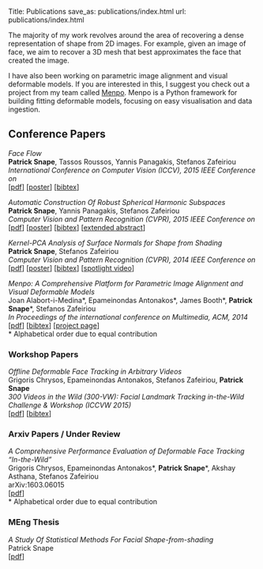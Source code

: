 Title: Publications
save_as: publications/index.html
url: publications/index.html

The majority of my work revolves around the area of recovering a dense 
representation of shape from 2D images. For example, given an image of face,
we aim to recover a 3D mesh that best approximates the face that created
the image.

I have also been working on parametric image alignment and visual deformable
models. If you are interested in this, I suggest you check out a project 
from my team called [Menpo](http://menpo.org). Menpo is a Python framework
for building fitting deformable models, focusing on easy visualisation
and data ingestion.

## Conference Papers
*Face Flow*  
**Patrick Snape**, Tassos Roussos, Yannis Panagakis, Stefanos Zafeiriou  
*International Conference on Computer Vision (ICCV), 2015 IEEE Conference on*  
[[pdf](http://ibug.doc.ic.ac.uk/media/uploads/documents/0012.pdf)]
[[poster]({filename}/publications/iccv2015_poster.pdf)]
[[bibtex]({filename}/publications/iccv2015.bib)]

*Automatic Construction Of Robust Spherical Harmonic Subspaces*  
**Patrick Snape**, Yannis Panagakis, Stefanos Zafeiriou  
*Computer Vision and Pattern Recognition (CVPR), 2015 IEEE Conference on*  
[[pdf](http://ibug.doc.ic.ac.uk/media/uploads/documents/robust_spherical_harmonics.pdf)]
[[poster]({filename}/publications/cvpr2015_poster.pdf)]
[[bibtex]({filename}/publications/cvpr2015.bib)]
[[extended abstract]({filename}/publications/cvpr2015_extended_abstract.pdf)]

*Kernel-PCA Analysis of Surface Normals for Shape from Shading*  
**Patrick Snape**, Stefanos Zafeiriou  
*Computer Vision and Pattern Recognition (CVPR), 2014 IEEE Conference on*  
[[pdf](http://ibug.doc.ic.ac.uk/media/uploads/documents/kpca_shape_from_shading.pdf)]
[[poster]({filename}/publications/cvpr2014_poster.pdf)]
[[bibtex]({filename}/publications/cvpr2014.bib)]
[[spotlight video](https://www.youtube.com/watch?v=wbEt_wsXf0Y)]

*Menpo: A Comprehensive Platform for Parametric Image Alignment and Visual Deformable Models*  
Joan Alabort-i-Medina\*, Epameinondas Antonakos\*, James Booth\*, **Patrick Snape**\*, Stefanos Zafeiriou  
*In Proceedings of the international conference on Multimedia, ACM, 2014*  
[[pdf](http://www.menpo.org/pages/paper/Menpo_ACM_MM_2014.pdf)]
[[bibtex](http://www.menpo.org/pages/paper/menpo.bib)]
[[project page](http://www.menpo.org/)]  
\* Alphabetical order due to equal contribution

### Workshop Papers
*Offline Deformable Face Tracking in Arbitrary Videos*  
Grigoris Chrysos, Epameinondas Antonakos, Stefanos Zafeiriou, **Patrick Snape**  
*300 Videos in the Wild (300-VW): Facial Landmark Tracking in-the-Wild Challenge & Workshop (ICCVW 2015)*  
[[pdf](http://ibug.doc.ic.ac.uk/media/uploads/documents/paper_offline.pdf)]
[[bibtex]({filename}/publications/iccvw2015.bib)]

### Arxiv Papers / Under Review
*A Comprehensive Performance Evaluation of Deformable Face Tracking “In-the-Wild”*  
Grigoris Chrysos, Epameinondas Antonakos\*, **Patrick Snape**\*, Akshay Asthana, Stefanos Zafeiriou  
arXiv:1603.06015  
[[pdf](http://arxiv.org/abs/1603.06015.pdf)]  
\* Alphabetical order due to equal contribution

### MEng Thesis
*A Study Of Statistical Methods For Facial Shape-from-shading*  
Patrick Snape  
[[pdf]({filename}/publications/patrick_snape_meng_thesis.pdf)]
